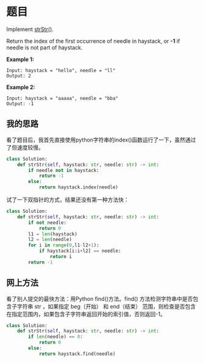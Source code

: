 # 题目

Implement [strStr()](http://www.cplusplus.com/reference/cstring/strstr/).

Return the index of the first occurrence of needle in haystack, or **-1** if needle is not part of haystack.

**Example 1:**

```
Input: haystack = "hello", needle = "ll"
Output: 2
```

**Example 2:**

```
Input: haystack = "aaaaa", needle = "bba"
Output: -1
```

## 我的思路

看了题目后，我首先直接使用python字符串的index()函数运行了一下，虽然通过了但速度较慢。

```python
class Solution:
    def strStr(self, haystack: str, needle: str) -> int:
        if needle not in haystack:
            return -1
        else:
            return haystack.index(needle)
```

试了一下双指针的方式，结果还没有第一种方法快：

```python
class Solution:
    def strStr(self, haystack: str, needle: str) -> int:
        if not needle:
            return 0
        l1 = len(haystack)
        l2 = len(needle)
        for i in range(0,l1-l2+1):
            if haystack[i:i+l2] == needle:
                return i
        return -1
```

## 网上方法

看了别人提交的最快方法：用Python find()方法。find() 方法检测字符串中是否包含子字符串 str ，如果指定 beg（开始） 和 end（结束） 范围，则检查是否包含在指定范围内，如果包含子字符串返回开始的索引值，否则返回-1。

```python
class Solution:
    def strStr(self, haystack: str, needle: str) -> int:
        if len(needle) == 0:
            return 0
        else:
            return haystack.find(needle)
```

